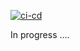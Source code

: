 [![ci-cd](https://github.com/soheil-star01/myportfolio-django/actions/workflows/deploy_to_ec2.yml/badge.svg)](https://github.com/soheil-star01/myportfolio-django/actions/workflows/deploy_to_ec2.yml)

In progress ....